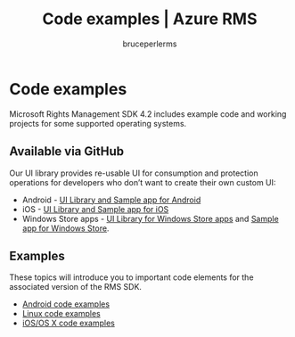 ﻿---
# required metadata

title: Code examples | Azure RMS
description: RMS SDK 4.2 includes example code and working projects for some supported operating systems.
keywords:
author: bruceperlerms
manager: mbaldwin
ms.date: 08/24/2016
ms.topic: article
ms.prod:
ms.service: rights-management
ms.technology: techgroup-identity
ms.assetid: 634df601-79d2-4bc2-b845-4df886d7c589
# optional metadata

#ROBOTS:
audience: developer
#ms.devlang:
ms.reviewer: shubhamp
ms.suite: ems
#ms.tgt_pltfrm:
#ms.custom:

---

# Code examples

Microsoft Rights Management SDK 4.2 includes example code and working projects for some supported operating systems.

## Available via GitHub ##
Our UI library provides re-usable UI for consumption and protection operations for developers who don’t want to create their own custom UI:

- Android - [UI Library and Sample app for Android](https://github.com/AzureAD/rms-sdk-ui-for-android)
- iOS - [UI Library and Sample app for iOS](https://github.com/AzureAD/rms-sdk-ui-for-ios)
- Windows Store apps - [UI Library for Windows Store apps](https://github.com/AzureAD/rms-sdk-ui-for-windowsstore) and [Sample app for Windows Store](https://github.com/AzureADSamples/rms-samples-for-windowsstore).

## Examples ##
These topics will introduce you to important code elements for the associated version of the RMS SDK.
- [Android code examples](android-code.md)
- [Linux code examples](linux-c-code-examples.md)
- [iOS/OS X code examples](ios-os-x-code-examples.md)


 

 

 
